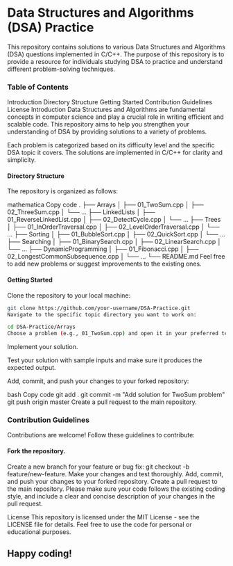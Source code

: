 # Data Structures and Algorithms (DSA) Practice
This repository contains solutions to various Data Structures and Algorithms (DSA) questions implemented in C/C++. The purpose of this repository is to provide a resource for individuals studying DSA to practice and understand different problem-solving techniques.

### Table of Contents
Introduction
Directory Structure
Getting Started
Contribution Guidelines
License
Introduction
Data Structures and Algorithms are fundamental concepts in computer science and play a crucial role in writing efficient and scalable code. This repository aims to help you strengthen your understanding of DSA by providing solutions to a variety of problems.

Each problem is categorized based on its difficulty level and the specific DSA topic it covers. The solutions are implemented in C/C++ for clarity and simplicity.

#### Directory Structure
The repository is organized as follows:

mathematica
Copy code
.
├── Arrays
│   ├── 01_TwoSum.cpp
│   ├── 02_ThreeSum.cpp
│   └── ...
├── LinkedLists
│   ├── 01_ReverseLinkedList.cpp
│   ├── 02_DetectCycle.cpp
│   └── ...
├── Trees
│   ├── 01_InOrderTraversal.cpp
│   ├── 02_LevelOrderTraversal.cpp
│   └── ...
├── Sorting
│   ├── 01_BubbleSort.cpp
│   ├── 02_QuickSort.cpp
│   └── ...
├── Searching
│   ├── 01_BinarySearch.cpp
│   ├── 02_LinearSearch.cpp
│   └── ...
├── DynamicProgramming
│   ├── 01_Fibonacci.cpp
│   ├── 02_LongestCommonSubsequence.cpp
│   └── ...
└── README.md
Feel free to add new problems or suggest improvements to the existing ones.

#### Getting Started
Clone the repository to your local machine:

``` bash
git clone https://github.com/your-username/DSA-Practice.git
Navigate to the specific topic directory you want to work on:
```

```bash
cd DSA-Practice/Arrays
Choose a problem (e.g., 01_TwoSum.cpp) and open it in your preferred text editor or IDE.
```
Implement your solution.

Test your solution with sample inputs and make sure it produces the expected output.

Add, commit, and push your changes to your forked repository:

bash
Copy code
git add .
git commit -m "Add solution for TwoSum problem"
git push origin master
Create a pull request to the main repository.

### Contribution Guidelines
Contributions are welcome! Follow these guidelines to contribute:

#### Fork the repository.
Create a new branch for your feature or bug fix: git checkout -b feature/new-feature.
Make your changes and test thoroughly.
Add, commit, and push your changes to your forked repository.
Create a pull request to the main repository.
Please make sure your code follows the existing coding style, and include a clear and concise description of your changes in the pull request.

License
This repository is licensed under the MIT License - see the LICENSE file for details. Feel free to use the code for personal or educational purposes.

## Happy coding!
